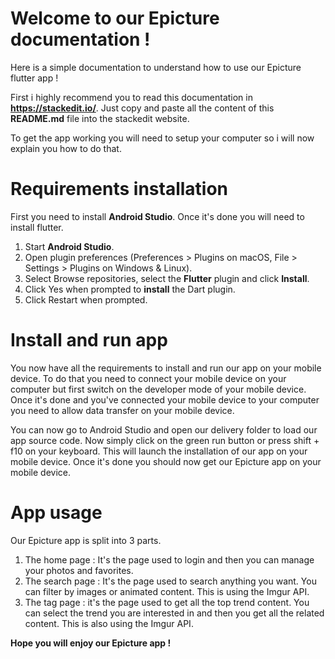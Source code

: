 # Welcome to our Epicture documentation !

Here is a simple documentation to understand how to use our Epicture flutter app !

First i highly recommend you to read this documentation in **https://stackedit.io/**.
Just copy and paste all the content of this **README.md** file into the stackedit website.

To get the app working you will need to setup your computer so i will now explain you how to do that.


# Requirements installation

First you need to install **Android Studio**. Once it's done you will need to install flutter.
1.  Start **Android Studio**.
2.  Open plugin preferences (Preferences > Plugins on macOS, File > Settings > Plugins on Windows & Linux).
3.  Select Browse repositories, select the **Flutter** plugin and click **Install**.
4.  Click Yes when prompted to **install** the Dart plugin.
5.  Click Restart when prompted.


# Install and run app

You now have all the requirements to install and run our app on your mobile device.
To do that you need to connect your mobile device on your computer but first switch on the developer mode of your mobile device. Once it's done and you've connected your mobile device to your computer you need to allow data transfer on your mobile device.

You can now go to Android Studio and open our delivery folder to load our app source code.
Now simply click on the green run button or press shift + f10 on your keyboard. This will launch the installation of our app on your mobile device. Once it's done you should now get our Epicture app on your mobile device.


# App usage

Our Epicture app is split into 3 parts.
1.  The home page : It's the page used to login and then you can manage your photos and favorites.
2. The search page : It's the page used to search anything you want. You can filter by images or animated content. This is using the Imgur API.
3. The tag page : it's the page used to get all the top trend content. You can select the trend you are interested in and then you get all the related content. This is also using the Imgur API.


**Hope you will enjoy our Epicture app !**